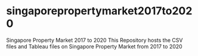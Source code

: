 # singaporepropertymarket2017to2020
Singapore Property Market 2017 to 2020
This Repository hosts the CSV files and Tableau files on Singapore Property Market from 2017 to 2020
